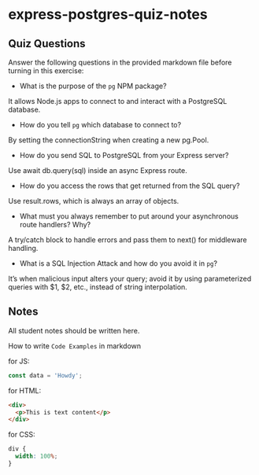 # express-postgres-quiz-notes

## Quiz Questions

Answer the following questions in the provided markdown file before turning in this exercise:

- What is the purpose of the `pg` NPM package?

It allows Node.js apps to connect to and interact with a PostgreSQL database.

- How do you tell `pg` which database to connect to?

By setting the connectionString when creating a new pg.Pool.

- How do you send SQL to PostgreSQL from your Express server?

Use await db.query(sql) inside an async Express route.

- How do you access the rows that get returned from the SQL query?

Use result.rows, which is always an array of objects.

- What must you always remember to put around your asynchronous route handlers? Why?

A try/catch block to handle errors and pass them to next() for middleware handling.

- What is a SQL Injection Attack and how do you avoid it in `pg`?

It’s when malicious input alters your query; avoid it by using parameterized queries with $1, $2, etc., instead of string interpolation.

## Notes

All student notes should be written here.

How to write `Code Examples` in markdown

for JS:

```javascript
const data = 'Howdy';
```

for HTML:

```html
<div>
  <p>This is text content</p>
</div>
```

for CSS:

```css
div {
  width: 100%;
}
```
